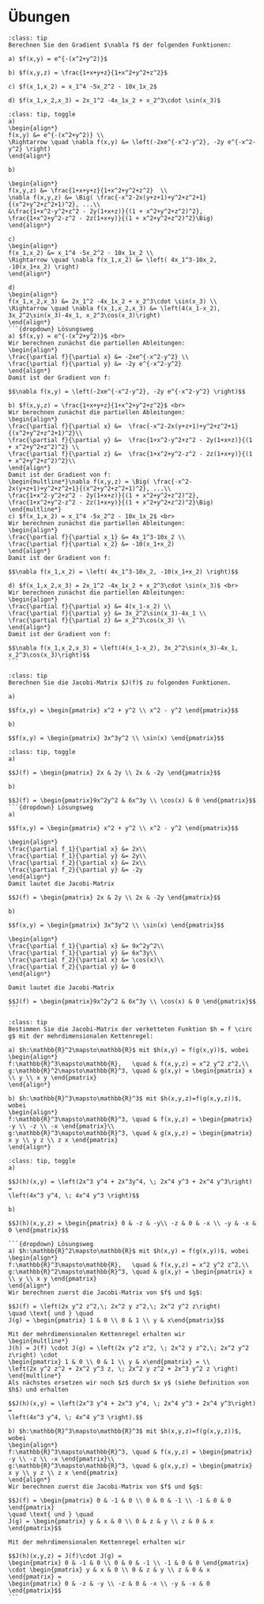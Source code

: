 # Übungen

```{admonition} Übung 8.1
:class: tip
Berechnen Sie den Gradient $\nabla f$ der folgenden Funktionen:

a) $f(x,y) = e^{-(x^2+y^2)}$

b) $f(x,y,z) = \frac{1+x+y+z}{1+x^2+y^2+z^2}$ 

c) $f(x_1,x_2) = x_1^4 -5x_2^2 - 10x_1x_2$

d) $f(x_1,x_2,x_3) = 2x_1^2 -4x_1x_2 + x_2^3\cdot \sin(x_3)$  
```
````{admonition} Lösung
:class: tip, toggle
a)
\begin{align*} 
f(x,y) &= e^{-(x^2+y^2)} \\
\Rightarrow \quad \nabla f(x,y) &= \left(-2xe^{-x^2-y^2}, -2y e^{-x^2-y^2} \right)
\end{align*}

b)

\begin{align*}
f(x,y,z) &= \frac{1+x+y+z}{1+x^2+y^2+z^2}  \\
\nabla f(x,y,z) &= \Big( \frac{-x^2-2x(y+z+1)+y^2+z^2+1}{(x^2+y^2+z^2+1)^2}, ...\\
&\frac{1+x^2-y^2+z^2 - 2y(1+x+z)}{(1 + x^2+y^2+z^2)^2},  \frac{1+x^2+y^2-z^2 - 2z(1+x+y)}{(1 + x^2+y^2+z^2)^2}\Big)
\end{align*}

c)
\begin{align*}
f(x_1,x_2) &= x_1^4 -5x_2^2 - 10x_1x_2 \\
\Rightarrow \quad \nabla f(x_1,x_2) &= \left( 4x_1^3-10x_2, -10(x_1+x_2) \right) 
\end{align*}

d)
\begin{align*}
f(x_1,x_2,x_3) &= 2x_1^2 -4x_1x_2 + x_2^3\cdot \sin(x_3) \\
\Rightarrow \quad \nabla f(x_1,x_2,x_3) &= \left(4(x_1-x_2), 3x_2^2\sin(x_3)-4x_1, x_2^3\cos(x_3)\right)
\end{align*}
```{dropdown} Lösungsweg
a) $f(x,y) = e^{-(x^2+y^2)}$ <br>
Wir berechnen zunächst die partiellen Ableitungen:
\begin{align*}
\frac{\partial f}{\partial x} &= -2xe^{-x^2-y^2} \\
\frac{\partial f}{\partial y} &= -2y e^{-x^2-y^2}  
\end{align*}
Damit ist der Gradient von f:

$$\nabla f(x,y) = \left(-2xe^{-x^2-y^2}, -2y e^{-x^2-y^2} \right)$$

b) $f(x,y,z) = \frac{1+x+y+z}{1+x^2+y^2+z^2}$ <br>
Wir berechnen zunächst die partiellen Ableitungen: 
\begin{align*}
\frac{\partial f}{\partial x} &=  \frac{-x^2-2x(y+z+1)+y^2+z^2+1}{(x^2+y^2+z^2+1)^2}\\
\frac{\partial f}{\partial y} &=  \frac{1+x^2-y^2+z^2 - 2y(1+x+z)}{(1 + x^2+y^2+z^2)^2} \\  
\frac{\partial f}{\partial z} &=  \frac{1+x^2+y^2-z^2 - 2z(1+x+y)}{(1 + x^2+y^2+z^2)^2}\\  
\end{align*}
Damit ist der Gradient von f:
\begin{multline*}\nabla f(x,y,z) = \Big( \frac{-x^2-2x(y+z+1)+y^2+z^2+1}{(x^2+y^2+z^2+1)^2}, ...\\
\frac{1+x^2-y^2+z^2 - 2y(1+x+z)}{(1 + x^2+y^2+z^2)^2},  \frac{1+x^2+y^2-z^2 - 2z(1+x+y)}{(1 + x^2+y^2+z^2)^2}\Big)
\end{multline*}
c) $f(x_1,x_2) = x_1^4 -5x_2^2 - 10x_1x_2$ <br>
Wir berechnen zunächst die partiellen Ableitungen:
\begin{align*}
\frac{\partial f}{\partial x_1} &= 4x_1^3-10x_2 \\
\frac{\partial f}{\partial x_2} &= -10(x_1+x_2)  
\end{align*}
Damit ist der Gradient von f:

$$\nabla f(x_1,x_2) = \left( 4x_1^3-10x_2, -10(x_1+x_2) \right)$$

d) $f(x_1,x_2,x_3) = 2x_1^2 -4x_1x_2 + x_2^3\cdot \sin(x_3)$ <br>
Wir berechnen zunächst die partiellen Ableitungen: 
\begin{align*}
\frac{\partial f}{\partial x} &= 4(x_1-x_2) \\
\frac{\partial f}{\partial y} &= 3x_2^2\sin(x_3)-4x_1 \\  
\frac{\partial f}{\partial z} &= x_2^3\cos(x_3) \\  
\end{align*}
Damit ist der Gradient von f:

$$\nabla f(x_1,x_2,x_3) = \left(4(x_1-x_2), 3x_2^2\sin(x_3)-4x_1, x_2^3\cos(x_3)\right)$$
```
````

```{admonition} Übung 8.2
:class: tip
Berechnen Sie die Jacobi-Matrix $J(f)$ zu folgenden Funktionen.

a) 

$$f(x,y) = \begin{pmatrix} x^2 + y^2 \\ x^2 - y^2 \end{pmatrix}$$

b)

$$f(x,y) = \begin{pmatrix} 3x^3y^2 \\ \sin(x) \end{pmatrix}$$
```
````{admonition} Lösung
:class: tip, toggle
a)

$$J(f) = \begin{pmatrix} 2x & 2y \\ 2x & -2y \end{pmatrix}$$

b)

$$J(f) = \begin{pmatrix}9x^2y^2 & 6x^3y \\ \cos(x) & 0 \end{pmatrix}$$
```{dropdown} Lösungsweg
a)

$$f(x,y) = \begin{pmatrix} x^2 + y^2 \\ x^2 - y^2 \end{pmatrix}$$

\begin{align*}
\frac{\partial f_1}{\partial x} &= 2x\\
\frac{\partial f_1}{\partial y} &= 2y\\
\frac{\partial f_2}{\partial x} &= 2x\\
\frac{\partial f_2}{\partial y} &= -2y 
\end{align*}
Damit lautet die Jacobi-Matrix

$$J(f) = \begin{pmatrix} 2x & 2y \\ 2x & -2y \end{pmatrix}$$

b) 

$$f(x,y) = \begin{pmatrix} 3x^3y^2 \\ \sin(x) \end{pmatrix}$$

\begin{align*}
\frac{\partial f_1}{\partial x} &= 9x^2y^2\\
\frac{\partial f_1}{\partial y} &= 6x^3y\\
\frac{\partial f_2}{\partial x} &= \cos(x)\\
\frac{\partial f_2}{\partial y} &= 0 
\end{align*}

Damit lautet die Jacobi-Matrix

$$J(f) = \begin{pmatrix}9x^2y^2 & 6x^3y \\ \cos(x) & 0 \end{pmatrix}$$
```
````

```{admonition} Übung 8.3
:class: tip
Bestimmen Sie die Jacobi-Matrix der verketteten Funktion $h = f \circ g$ mit der mehrdimensionalen Kettenregel:

a) $h:\mathbb{R}^2\mapsto\mathbb{R}$ mit $h(x,y) = f(g(x,y))$, wobei
\begin{align*}
f:\mathbb{R}^3\mapsto\mathbb{R},   \quad & f(x,y,z) = x^2 y^2 z^2,\\
g:\mathbb{R}^2\mapsto\mathbb{R}^3, \quad & g(x,y) = \begin{pmatrix} x \\ y \\ x y \end{pmatrix} 
\end{align*}

b) $h:\mathbb{R}^3\mapsto\mathbb{R}^3$ mit $h(x,y,z)=f(g(x,y,z))$, wobei
\begin{align*}
f:\mathbb{R}^3\mapsto\mathbb{R}^3, \quad & f(x,y,z) = \begin{pmatrix} -y \\ -z \\ -x \end{pmatrix}\\
g:\mathbb{R}^3\mapsto\mathbb{R}^3, \quad & g(x,y,z) = \begin{pmatrix} x y \\ y z \\ z x \end{pmatrix}
\end{align*}
```
````{admonition} Lösung
:class: tip, toggle
a)

$$J(h)(x,y) = \left(2x^3 y^4 + 2x^3y^4, \; 2x^4 y^3 + 2x^4 y^3\right) = 
\left(4x^3 y^4, \; 4x^4 y^3 \right)$$

b)

$$J(h)(x,y,z) = \begin{pmatrix} 0 & -z & -y\\ -z & 0 & -x \\ -y & -x & 0 \end{pmatrix}$$

```{dropdown} Lösungsweg
a) $h:\mathbb{R}^2\mapsto\mathbb{R}$ mit $h(x,y) = f(g(x,y))$, wobei
\begin{align*}
f:\mathbb{R}^3\mapsto\mathbb{R},   \quad & f(x,y,z) = x^2 y^2 z^2,\\
g:\mathbb{R}^2\mapsto\mathbb{R}^3, \quad & g(x,y) = \begin{pmatrix} x \\ y \\ x y \end{pmatrix} 
\end{align*}
Wir berechnen zuerst die Jacobi-Matrix von $f$ und $g$:

$$J(f) = \left(2x y^2 z^2,\; 2x^2 y z^2,\; 2x^2 y^2 z\right) 
\quad \text{ und } \quad
J(g) = \begin{pmatrix} 1 & 0 \\ 0 & 1 \\ y & x\end{pmatrix}$$

Mit der mehrdimensionalen Kettenregel erhalten wir
\begin{multline*}
J(h) = J(f) \cdot J(g) = \left(2x y^2 z^2, \; 2x^2 y z^2,\; 2x^2 y^2 z\right) \cdot 
\begin{pmatrix} 1 & 0 \\ 0 & 1 \\ y & x\end{pmatrix} = \\
\left(2x y^2 z^2 + 2x^2 y^3 z, \; 2x^2 y z^2 + 2x^3 y^2 z \right) 
\end{multline*} 
Als nächstes ersetzen wir noch $z$ durch $x y$ (siehe Definition von $h$) und erhalten

$$J(h)(x,y) = \left(2x^3 y^4 + 2x^3 y^4, \; 2x^4 y^3 + 2x^4 y^3\right) = 
\left(4x^3 y^4, \; 4x^4 y^3 \right).$$

b) $h:\mathbb{R}^3\mapsto\mathbb{R}^3$ mit $h(x,y,z)=f(g(x,y,z))$, wobei
\begin{align*}
f:\mathbb{R}^3\mapsto\mathbb{R}^3, \quad & f(x,y,z) = \begin{pmatrix} -y \\ -z \\ -x \end{pmatrix}\\
g:\mathbb{R}^3\mapsto\mathbb{R}^3, \quad & g(x,y,z) = \begin{pmatrix} x y \\ y z \\ z x \end{pmatrix}
\end{align*}
Wir berechnen zuerst die Jacobi-Matrix von $f$ und $g$:

$$J(f) = \begin{pmatrix} 0 & -1 & 0 \\ 0 & 0 & -1 \\ -1 & 0 & 0 \end{pmatrix} 
\quad \text{ und } \quad
J(g) = \begin{pmatrix} y & x & 0 \\ 0 & z & y \\ z & 0 & x \end{pmatrix}$$

Mit der mehrdimensionalen Kettenregel erhalten wir

$$J(h)(x,y,z) = J(f)\cdot J(g) = 
\begin{pmatrix} 0 & -1 & 0 \\ 0 & 0 & -1 \\ -1 & 0 & 0 \end{pmatrix} \cdot \begin{pmatrix} y & x & 0 \\ 0 & z & y \\ z & 0 & x \end{pmatrix} =
\begin{pmatrix} 0 & -z & -y \\ -z & 0 & -x \\ -y & -x & 0 \end{pmatrix}$$
```
````